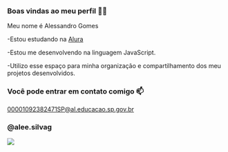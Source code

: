 ### Boas vindas ao meu perfil 💙💙

Meu nome é Alessandro Gomes

-Estou estudando na [Alura](https://www.alura.com.br)

-Estou me desenvolvendo na linguagem JavaScript.

-Utilizo esse espaço para minha organização e compartilhamento dos meu projetos desenvolvidos.

### Você pode entrar em contato comigo 📫
00001092382471SP@al.educacao.sp.gov.br

### @alee.silvag


![](https://media1.tenor.com/images/21f9326a1af5988929aed29fa6d607a7/tenor.gif?itemid=13766828)
